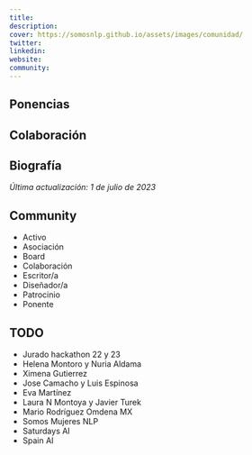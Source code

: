 ```yaml
---
title: 
description: 
cover: https://somosnlp.github.io/assets/images/comunidad/
twitter: 
linkedin: 
website: 
community:
---
```


## Ponencias

## Colaboración

## Biografía

*Última actualización: 1 de julio de 2023*

## Community

- Activo
- Asociación
- Board
- Colaboración
- Escritor/a
- Diseñador/a
- Patrocinio
- Ponente

## TODO

- Jurado hackathon 22 y 23
- Helena Montoro y Nuria Aldama
- Ximena Gutierrez
- Jose Camacho y Luis Espinosa
- Eva Martínez
- Laura N Montoya y Javier Turek
- Mario Rodríguez Omdena MX
- Somos Mujeres NLP
- Saturdays AI
- Spain AI
